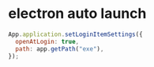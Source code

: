 # electron auto launch

```js
App.application.setLoginItemSettings({
  openAtLogin: true,
  path: app.getPath("exe"),
});
```
